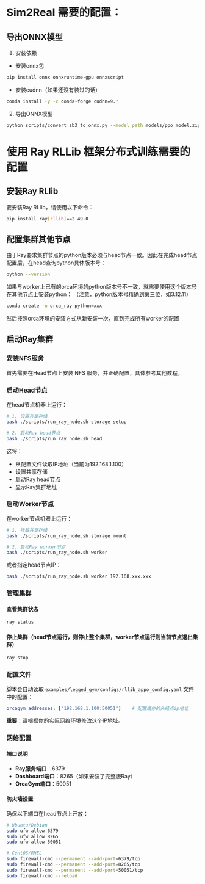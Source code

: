 

# Sim2Real 需要的配置：

## 导出ONNX模型

1. 安装依赖
- 安装onnx包
```bash
pip install onnx onnxruntime-gpu onnxscript
```
- 安装cudnn（如果还没有装过的话）
```bash
conda install -y -c conda-forge cudnn=9.*
```


2. 导出ONNX模型
```bash
python scripts/convert_sb3_to_onnx.py --model_path models/ppo_model.zip --output_path models/ppo_model.onnx
```

# 使用 Ray RLLib 框架分布式训练需要的配置

## 安装Ray RLlib
要安装Ray RLlib，请使用以下命令：

```bash
pip install ray[rllib]==2.49.0
```

## 配置集群其他节点

由于Ray要求集群节点的python版本必须与head节点一致。因此在完成head节点配置后，在head查询python具体版本号：

```bash
python --version
```

如果与worker上已有的orca环境的python版本号不一致，就需要使用这个版本号在其他节点上安装python：
（注意，python版本号精确到第三位，如3.12.11）

```bash
conda create -n orca_ray python=xxx
```

然后按照orca环境的安装方式从新安装一次，直到完成所有worker的配置

## 启动Ray集群

### 安装NFS服务

首先需要在Head节点上安装 NFS 服务，并正确配置，具体参考其他教程。

### 启动Head节点

在head节点机器上运行：

```bash
# 1. 设置共享存储
bash ./scripts/run_ray_node.sh storage setup

# 2. 启动Ray head节点
bash ./scripts/run_ray_node.sh head
```

这将：
- 从配置文件读取IP地址（当前为192.168.1.100）
- 设置共享存储
- 启动Ray head节点
- 显示Ray集群地址

### 启动Worker节点

在worker节点机器上运行：

```bash
# 1. 挂载共享存储
bash ./scripts/run_ray_node.sh storage mount

# 2. 启动Ray worker节点
bash ./scripts/run_ray_node.sh worker
```

或者指定head节点IP：

```bash
bash ./scripts/run_ray_node.sh worker 192.168.xxx.xxx
```

###  管理集群

#### 查看集群状态

```bash
ray status
```

#### 停止集群（head节点运行，则停止整个集群，worker节点运行则当前节点退出集群）

```bash
ray stop
```

### 配置文件

脚本会自动读取 `examples/legged_gym/configs/rllib_appo_config.yaml` 文件中的配置：

```yaml
orcagym_addresses: ["192.168.1.100:50051"]    # 配置成你的头结点ip地址
```

**重要**：请根据你的实际网络环境修改这个IP地址。

### 网络配置

#### 端口说明

- **Ray服务端口**：6379
- **Dashboard端口**：8265（如果安装了完整版Ray）
- **OrcaGym端口**：50051

#### 防火墙设置

确保以下端口在head节点上开放：

```bash
# Ubuntu/Debian
sudo ufw allow 6379
sudo ufw allow 8265
sudo ufw allow 50051

# CentOS/RHEL
sudo firewall-cmd --permanent --add-port=6379/tcp
sudo firewall-cmd --permanent --add-port=8265/tcp
sudo firewall-cmd --permanent --add-port=50051/tcp
sudo firewall-cmd --reload
```